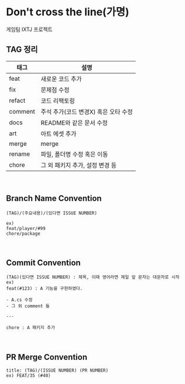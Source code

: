 # Don't cross the line(가명)
게임팀 IXTJ 프로젝트

## TAG 정리

| 태그     | 설명                                 |
|---------|---------------------------------------|
| feat    | 새로운 코드 추가                      |
| fix     | 문제점 수정                           |
| refact  | 코드 리팩토링                         |
| comment | 주석 추가(코드 변경X) 혹은 오타 수정  |
| docs    | README와 같은 문서 수정               |
| art     | 아트 에셋 추가                       |
| merge   | merge                                 |
| rename  | 파일, 폴더명 수정 혹은 이동           |
| chore   | 그 외 패키지 추가, 설정 변경 등        |

</br>

## Branch Name Convention

```
(TAG)/(주요내용)/(있다면 ISSUE NUMBER)

ex)
feat/player/#99
chore/package
```

</br>

## Commit Convention
```
(TAG)(있다면 ISSUE NUMBER) : 제목, 이때 영어라면 제일 앞 문자는 대문자로 시작
ex)
feat(#123) : A 기능을 구현하였다.

- A.cs 수정
- 그 외 comment 들

---

chore : A 패키지 추가
```

</br>

## PR Merge Convention

```
title: (TAG)/(ISSUE NUMBER) (PR NUMBER)
ex) FEAT/35 (#40)
```

</br>
